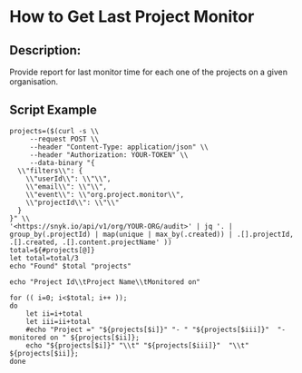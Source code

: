 # How to Get Last Project Monitor

## Description:
Provide report for last monitor time for each one of the projects on a given organisation.

## Script Example
```
projects=($(curl -s \\
     --request POST \\
     --header "Content-Type: application/json" \\
     --header "Authorization: YOUR-TOKEN" \\
     --data-binary "{
  \\"filters\\": {
    \\"userId\\": \\"\\",
    \\"email\\": \\"\\",
    \\"event\\": \\"org.project.monitor\\",
    \\"projectId\\": \\"\\"
  }
}" \\
'<https://snyk.io/api/v1/org/YOUR-ORG/audit>' | jq '. | group_by(.projectId) | map(unique | max_by(.created)) | .[].projectId, .[].created, .[].content.projectName' ))
total=${#projects[@]}
let total=total/3
echo "Found" $total "projects"

echo "Project Id\\tProject Name\\tMonitored on"

for (( i=0; i<$total; i++ ));
do
    let ii=i+total
    let iii=ii+total    
    #echo "Project =" "${projects[$i]}" "- " "${projects[$iii]}"  "- monitored on " ${projects[$ii]};
    echo "${projects[$i]}" "\\t" "${projects[$iii]}"  "\\t" ${projects[$ii]};
done
```
